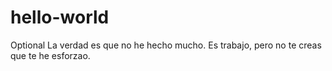 # hello-world
Optional
La verdad es que no he hecho mucho.
Es trabajo, pero no te creas que te he esforzao.
